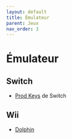 ```yaml
---
layout: default
title: Émulateur
parent: Jeux
nav_order: 3
---
```


# Émulateur
## Switch
- [Prod Keys](https://prodkeys.net/) de Switch
## Wii
- [Dolphin](https://fr.dolphin-emu.org/)